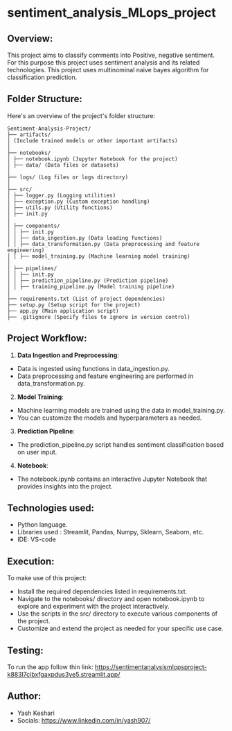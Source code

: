 # sentiment_analysis_MLops_project 

## Overview:
This project aims to classify comments into Positive, negative sentiment. For this purpose this project uses sentiment analysis and its related technologies. This project uses multinominal naive bayes algorithm for classification prediction.

## Folder Structure:
Here's an overview of the project's folder structure:
```
Sentiment-Analysis-Project/
├── artifacts/
│ (Include trained models or other important artifacts)
│
├── notebooks/
│ ├── notebook.ipynb (Jupyter Notebook for the project)
│ ├── data/ (Data files or datasets)
│
├── logs/ (Log files or logs directory)
│
├── src/
│ ├── logger.py (Logging utilities)
│ ├── exception.py (Custom exception handling)
│ ├── utils.py (Utility functions)
│ ├── init.py
│
│ ├── components/
│ │ ├── init.py
│ │ ├── data_ingestion.py (Data loading functions)
│ │ ├── data_transformation.py (Data preprocessing and feature engineering)
│ │ ├── model_training.py (Machine learning model training)
│
│ ├── pipelines/
│ │ ├── init.py
│ │ ├── prediction_pipeline.py (Prediction pipeline)
│ │ ├── training_pipeline.py (Model training pipeline)
│
├── requirements.txt (List of project dependencies)
├── setup.py (Setup script for the project)
├── app.py (Main application script)
├── .gitignore (Specify files to ignore in version control)
```

## Project Workflow:
1. **Data Ingestion and Preprocessing**:
- Data is ingested using functions in data_ingestion.py.
- Data preprocessing and feature engineering are performed in data_transformation.py.
2. **Model Training**:
- Machine learning models are trained using the data in model_training.py.
- You can customize the models and hyperparameters as needed.
3. **Prediction Pipeline**:
- The prediction_pipeline.py script handles sentiment classification based on user input.
4. **Notebook**:
- The notebook.ipynb contains an interactive Jupyter Notebook that provides insights into the project.

## Technologies used:
- Python language.
- Libraries used : Streamlit, Pandas, Numpy, Sklearn, Seaborn, etc.
- IDE: VS-code
  
## Execution:
To make use of this project:

- Install the required dependencies listed in requirements.txt.
- Navigate to the notebooks/ directory and open notebook.ipynb to explore and experiment with the project interactively.
- Use the scripts in the src/ directory to execute various components of the project.
- Customize and extend the project as needed for your specific use case.

## Testing:
To run the app follow thin link: https://sentimentanalysismlopsproject-k883l7cibxfgaxpdus3ye5.streamlit.app/

## Author:
- Yash Keshari
- Socials: https://www.linkedin.com/in/yash907/
